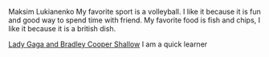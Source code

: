 Maksim Lukianenko
My favorite sport is a volleyball. I like it because it is fun and good way to spend time with friend.
My favorite food is fish and chips, I like it because it is a british dish.

<a href="https://www.youtube.com/watch?v=bo_efYhYU2A">Lady Gaga and Bradley Cooper Shallow</a>
I am a quick learner